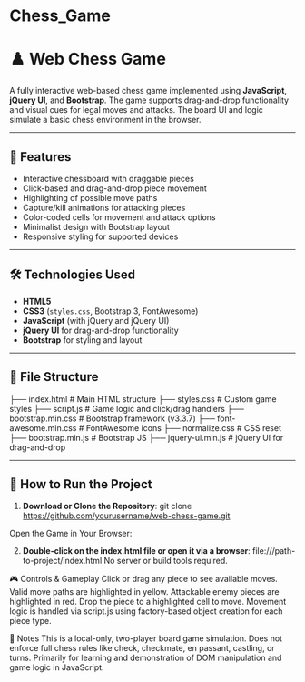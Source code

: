 # Chess_Game
# ♟️ Web Chess Game

A fully interactive web-based chess game implemented using **JavaScript**, **jQuery UI**, and **Bootstrap**. The game supports drag-and-drop functionality and visual cues for legal moves and attacks. The board UI and logic simulate a basic chess environment in the browser.

---

## 🎯 Features

- Interactive chessboard with draggable pieces
- Click-based and drag-and-drop piece movement
- Highlighting of possible move paths
- Capture/kill animations for attacking pieces
- Color-coded cells for movement and attack options
- Minimalist design with Bootstrap layout
- Responsive styling for supported devices

---

## 🛠️ Technologies Used

- **HTML5**
- **CSS3** (`styles.css`, Bootstrap 3, FontAwesome)
- **JavaScript** (with jQuery and jQuery UI)
- **jQuery UI** for drag-and-drop functionality
- **Bootstrap** for styling and layout

---

## 📁 File Structure
├── index.html # Main HTML structure
├── styles.css # Custom game styles
├── script.js # Game logic and click/drag handlers
├── bootstrap.min.css # Bootstrap framework (v3.3.7)
├── font-awesome.min.css # FontAwesome icons
├── normalize.css # CSS reset
├── bootstrap.min.js # Bootstrap JS
├── jquery-ui.min.js # jQuery UI for drag-and-drop


---

## 🚀 How to Run the Project

1. **Download or Clone the Repository**:
git clone https://github.com/yourusername/web-chess-game.git

Open the Game in Your Browser:

2. **Double-click on the index.html file or open it via a browser**:
file:///path-to-project/index.html
No server or build tools required.

🎮 Controls & Gameplay
Click or drag any piece to see available moves.
Valid move paths are highlighted in yellow.
Attackable enemy pieces are highlighted in red.
Drop the piece to a highlighted cell to move.
Movement logic is handled via script.js using factory-based object creation for each piece type.

📌 Notes
This is a local-only, two-player board game simulation.
Does not enforce full chess rules like check, checkmate, en passant, castling, or turns.
Primarily for learning and demonstration of DOM manipulation and game logic in JavaScript.
